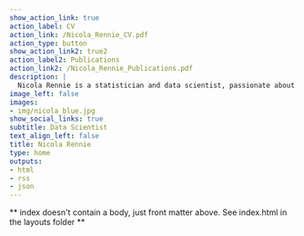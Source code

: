 ```yaml
---
show_action_link: true
action_label: CV
action_link: /Nicola_Rennie_CV.pdf
action_type: button
show_action_link2: true2
action_label2: Publications
action_link2: /Nicola_Rennie_Publications.pdf
description: | 
  Nicola Rennie is a statistician and data scientist, passionate about using R to solve problems. She currently works as a Data Scientist at Jumping Rivers, having previously completed her PhD in statistics and operational research at Lancaster University. She researched the detection of demand outliers in collaboration with Deutsche Bahn, Lufthansa, and Swiss Airlines.
image_left: false
images:
- img/nicola_blue.jpg
show_social_links: true
subtitle: Data Scientist
text_align_left: false
title: Nicola Rennie
type: home
outputs:
- html
- rss
- json
---
```


** index doesn't contain a body, just front matter above.
See index.html in the layouts folder **
